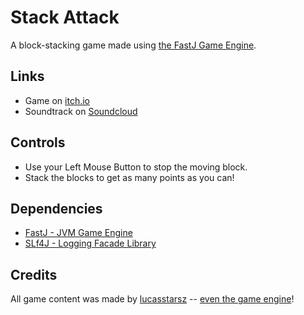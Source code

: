 # Stack Attack

A block-stacking game made using [the FastJ Game Engine](https://github.com/fastjengine/FastJ).

## Links

- Game on [itch.io](https://lucas-z.itch.io/stack-attack)
- Soundtrack on [Soundcloud](https://soundcloud.com/lucas-z-43717769/sets/stack-attack)

## Controls

- Use your Left Mouse Button to stop the moving block.
- Stack the blocks to get as many points as you can!

## Dependencies

- [FastJ - JVM Game Engine](https://github.com/fastjengine/FastJ)
- [SLf4J - Logging Facade Library](https://slf4j.org)

## Credits

All game content was made by [lucasstarsz](https://github.com/lucasstarsz)
-- [even the game engine](https://github.com/fastjengine/FastJ)!
